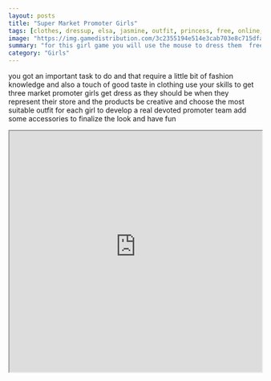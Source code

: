 ```yaml
---
layout: posts
title: "Super Market Promoter Girls"
tags: [clothes, dressup, elsa, jasmine, outfit, princess, free, online, games, oyna, game, free, games, play, play, games]
image: "https://img.gamedistribution.com/3c2355194e514e3cab703e8c715dfaf8.jpg"
summary: "for this girl game you will use the mouse to dress them  free online games oyna game free games play play games"
category: "Girls"
---
```


you got an important task to do and that require a little bit of fashion knowledge and also a touch of good taste in clothing use your skills to get three market promoter girls get dress as they should be when they represent their store and the products be creative and choose the most suitable outfit for each girl to develop a real devoted promoter team add some accessories to finalize the look and have fun

<iframe width="100%" height="480px;" src="https://html5.gamedistribution.com/3c2355194e514e3cab703e8c715dfaf8/"></iframe>